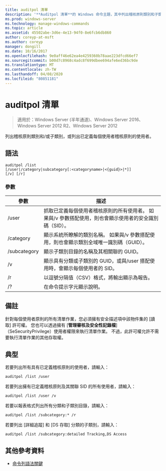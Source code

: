 ```yaml
---
title: auditpol 清單
description: '**Auditpol 清單**的 Windows 命令主題，其中列出稽核原則類別和子類別，或列出已定義每個使用者稽核原則的使用者。'
ms.prod: windows-server
ms.technology: manage-windows-commands
ms.topic: article
ms.assetid: 45502abe-3d6e-4e13-94f0-8e6fcb6db860
author: coreyp-at-msft
ms.author: coreyp
manager: dongill
ms.date: 10/16/2017
ms.openlocfilehash: 9e0aff46e62ea4e4259360b78aae223dfcd66ef7
ms.sourcegitcommit: b00d7c8968c4adc8f699dbee694afe6ed36bc9de
ms.translationtype: MT
ms.contentlocale: zh-TW
ms.lasthandoff: 04/08/2020
ms.locfileid: "80851181"
---
```

# <a name="auditpol-list"></a>auditpol 清單

>適用於：Windows Server (半年通道)、Windows Server 2016、Windows Server 2012 R2、Windows Server 2012

列出稽核原則類別和/或子類別，或列出已定義每個使用者稽核原則的使用者。

## <a name="syntax"></a>語法

```
auditpol /list
[/user|/category|subcategory[:<categoryname>|<{guid}>|*]]
[/v] [/r]
```

### <a name="parameters"></a>參數

| 參數 | 描述 |
| ------- | -------- |
| /user | 抓取已定義每個使用者稽核原則的所有使用者。 如果與/v 參數搭配使用，則也會顯示使用者的安全識別碼（SID）。 |
| /category | 顯示系統所瞭解的類別名稱。 如果與/v 參數搭配使用，則也會顯示類別全域唯一識別碼（GUID）。 |
| /subcategory | 顯示子類別目錄的名稱及其相關聯的 GUID。 |
| /v | 顯示具有分類或子類別的 GUID，或與/user 搭配使用時，會顯示每個使用者的 SID。 |
| /r | 以逗號分隔值（CSV）格式，將輸出顯示為報告。 |
| /? | 在命令提示字元顯示說明。 |

## <a name="remarks"></a>備註

針對每個使用者原則的所有清單作業，您必須擁有安全描述項中該物件集的 [讀取] 許可權。 您也可以透過擁有 [**管理審核及安全性記錄檔**] （SeSecurityPrivilege）使用者權限來執行清單作業。 不過，此許可權允許不需要執行清單作業的其他存取權。

## <a name="examples"></a><a name=BKMK_examples></a>典型

若要列出所有具有已定義稽核原則的使用者，請輸入：

```
auditpol /list /user
```

若要列出擁有已定義稽核原則及其關聯 SID 的所有使用者，請輸入：

```
auditpol /list /user /v
```

若要以報表格式列出所有分類和子類別目錄，請輸入：

```
auditpol /list /subcategory:* /r
```

若要列出 [詳細追蹤] 和 [DS 存取] 分類的子類別，請輸入：

```
auditpol /list /subcategory:detailed Tracking,DS Access
```

## <a name="additional-references"></a>其他參考資料

- [命令列語法關鍵](command-line-syntax-key.md)
